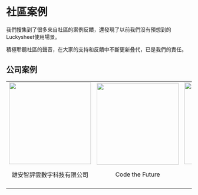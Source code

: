 # 社區案例

我們搜集到了很多來自社區的案例反饋，還發現了以前我們沒有預想到的Luckysheet使用場景。

積極聆聽社區的聲音，在大家的支持和反饋中不斷更新叠代，已是我們的責任。


## 公司案例

<table>
  <tbody>
    <tr>
      <td align="center" valign="middle">
        <a href="https://www.zpy360.com/" target="_blank">
          <img width="222px" src="https://cdn.jsdelivr.net/npm/luckyresources/assets/img/community_case/Zhiping_Cloud.png">
        </a>
        <p>雄安智評雲數字科技有限公司</p>
      </td>
      <td align="center" valign="middle">
        <a href="https://code-the-future.com/" target="_blank">
          <img width="222px" src="https://cdn.jsdelivr.net/npm/luckyresources/assets/img/community_case/code_the_future.png">
        </a>
        <p>Code the Future</p>
      </td>
      <td align="center" valign="middle">
        <a href="http://www.jackyun.com/" target="_blank">
          <img width="222px" src="https://cdn.jsdelivr.net/npm/luckyresources/assets/img/community_case/jackyun.png">
        </a>
        <p>吉客雲</p>
      </td>
      <td align="center" valign="middle">
        <a href="https://www.huawei.com/cn/" target="_blank">
          <img width="222px" src="https://cdn.jsdelivr.net/npm/luckyresources/assets/img/community_case/huawei.png">
        </a>
        <p>華為</p>
      </td>
    </tr>
    <tr>
      <td align="center" valign="middle">
      </td>
      <td align="center" valign="middle">
      </td>
      <td align="center" valign="middle">
      </td>
      <td align="center" valign="middle">
      </td>
    </tr>
  </tbody>
</table>